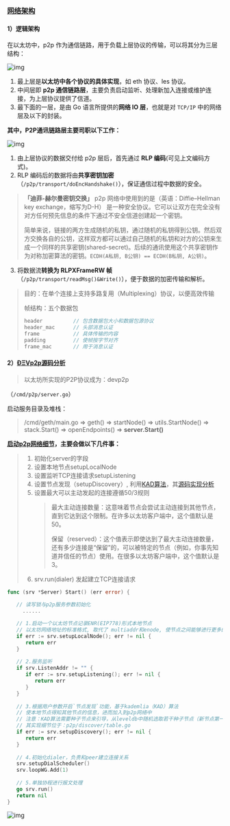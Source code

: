### [网络架构](https://paper.seebug.org/642/#0x02-geth)

#### 1）逻辑架构

在以太坊中，p2p 作为通信链路，用于负载上层协议的传输，可以将其分为三层结构：

![img](https://images.seebug.org/content/images/2018/07/0f5a01a4-63e9-4d72-bbf1-b492d52379cd.png-w331s)

1. 最上层是**以太坊中各个协议的具体实现**，如 eth 协议、les 协议。
2. 中间层即 **p2p 通信链路层**，主要负责启动监听、处理新加入连接或维护连接，为上层协议提供了信道。
3. 最下面的一层，是由 Go 语言所提供的**网络 IO 层**，也就是对 `TCP/IP` 中的网络层及以下的封装。

**其中，P2P通讯链路层主要司职以下工作：**

![img](https://images.seebug.org/content/images/2018/07/18197a44-c04e-4650-b843-3d87ce4f5700.png-w331s)

1. 由上层协议的数据交付给 p2p 层后，首先通过 **RLP 编码**(可见上文编码方式)。
2. RLP 编码后的数据将由**共享密钥加密**（`/p2p/transport/doEncHandshake()`），保证通信过程中数据的安全。

> **「迪菲-赫尔曼密钥交换」**
> p2p 网络中使用到的是（英语：Diffie–Hellman key exchange，缩写为D-H） 是一种安全协议。它可以让双方在完全没有对方任何预先信息的条件下通过不安全信道创建起一个密钥。
>
> 简单来说，链接的两方生成随机的私钥，通过随机的私钥得到公钥。然后双方交换各自的公钥，这样双方都可以通过自己随机的私钥和对方的公钥来生成一个同样的共享密钥(shared-secret)。后续的通讯使用这个共享密钥作为对称加密算法的密钥。`ECDH(A私钥, B公钥) == ECDH(B私钥, A公钥)`。

3. 将数据流**转换为 RLPXFrameRW 帧**（`/p2p/transport/readMsg()&Write()`），便于数据的加密传输和解析。

> 目的：在单个连接上支持多路复用（Multiplexing）协议，以便高效传输
>
> 帧结构：五个数据包
>
> ```go
> header          // 包含数据包大小和数据包源协议
> header_mac      // 头部消息认证
> frame           // 具体传输的内容
> padding         // 使帧按字节对齐
> frame_mac       // 用于消息认证
> ```

#### 2）[ÐΞVp2p源码分析](https://learnblockchain.cn/article/1937)

> 以太坊所实现的P2P协议成为：devp2p

（`/cmd/p2p/server.go`）

启动服务目录及堆栈：

> /cmd/geth/main.go => geth() => startNode() => utils.StartNode() => stack.Start() => openEndpoints() => **server.Start()**

**[启动p2p网络细节](https://learnblockchain.cn/article/1937)，主要会做以下几件事：**

> 1. 初始化server的字段
> 2. 设置本地节点setupLocalNode
> 3. 设置监听TCP连接请求setupListening
> 4. 设置节点发现（setupDiscovery）, 利用[KAD算法](https://zhuanlan.zhihu.com/p/43340851)，其[源码实现分析](https://blog.csdn.net/lj900911/article/details/84138361)
> 5. 设置最大可以主动发起的连接遵循50/3规则
>    > 最大主动连接数量：这意味着节点会尝试主动连接到其他节点，直到它达到这个限制。在许多以太坊客户端中，这个值默认是 50。
>    > 
>    > 保留（reserved）：这个值表示即使达到了最大主动连接数量，还有多少连接是“保留”的，可以被特定的节点（例如，你事先知道并信任的节点）使用。在很多以太坊客户端中，这个值默认是 3。
> 7. srv.run(dialer) 发起建立TCP连接请求

```go
func (srv *Server) Start() (err error) {
   
   // 读写锁与p2p服务参数初始化
 	 ......

   // 1.启动一个以太坊节点记录ENR(EIP778)形式本地节点 
   // 以太坊网络地址的标准格式, 取代了 multiaddr和enode, 使节点之间能够进行更多的信息交流
   if err := srv.setupLocalNode(); err != nil {
      return err
   }
  
   // 2.服务监听
   if srv.ListenAddr != "" {
      if err := srv.setupListening(); err != nil {
         return err
      }
   }
  
   // 3.根据用户参数开启`节点发现`功能，基于kademlia（KAD）算法
   // 使本地节点得知其他节点的信息，进而加入到p2p网络中
   // 注意：KAD算法需要种子节点来引导，从leveldb中随机选取若干种子节点（新节点第一次启动时，使用启动参数或源码中提供的启动节点作为种子节点）
   // 其实现细节位于：p2p/discover/table.go
   if err := srv.setupDiscovery(); err != nil {
      return err
   }
  
   // 4.初始化dialer，负责和peer建立连接关系
   srv.setupDialScheduler()
   srv.loopWG.Add(1)
  
   // 5.单独协程进行报文处理
   go srv.run()
   return nil
}
```

![img](https://images.seebug.org/content/images/2018/07/294c3853-6aa4-48a8-8f95-8fec8a17b568.png-w331s)
